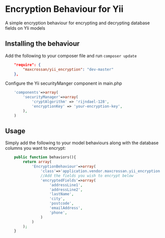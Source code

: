 Encryption Behaviour for Yii
============================

A simple encryption behaviour for encrypting and decrypting database fields on YIi models 

## Installing the behaviour

Add the following to your composer file and run `composer update`

```json
    "require": {
        "maxcrossan/yii_encryption": "dev-master"
    },
```

Configure the Yii securityManger component in main.php

```php
    'components'=>array(
        'securityManager'=>array(
            'cryptAlgorithm' => 'rijndael-128',
            'encryptionKey' => 'your-encryption-key',
        ),
    )
```

## Usage

Simply add the following to your model behaviours along with the database columns you want to encrypt:

```php
    public function behaviors(){
        return array(
            'EncryptionBehaviour'=>array(
                'class'=>'application.vendor.maxcrossan.yii_encryption.src.EncryptionBehaviour',
                //Add the fields you wish to encrypt below
                'encryptedFields'=>array(
                    'addressLine1',
                    'addressLine2',
                    'lastName',
                    'city',
                    'postcode',
                    'emailAddress',
                    'phone',
                )
            )
        );
    }
```